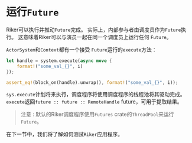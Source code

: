 # 运行`Future`

Riker可以执行并推动`Future`完成。 实际上，内部参与者由调度员作为`Future`执行。 这意味着Riker可以与演员一起在同一个调度员上运行任何 `Future`。

`ActorSystem`和`Context`都有一个接受 `Future`运行的`execute`方法：

```rust
let handle = system.execute(async move {
    format!("some_val_{}", i)
});

assert_eq!(block_on(handle).unwrap(), format!("some_val_{}", i));
```

`sys.execute`计划将来执行，调度程序将使用调度程序的线程池将其驱动完成。 `execute`返回`future :: future :: RemoteHandle` future，可用于提取结果。

> 注意 : 默认的Riker调度程序使用`Futures` crate的`ThreadPool`来运行 `Future`。

在下一节中，我们将了解如何测试`Riker`应用程序。